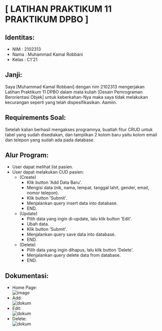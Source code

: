 # [ LATIHAN PRAKTIKUM 11 PRAKTIKUM DPBO ]

## Identitas:
- NIM   : 2102313
- Nama  : Muhammad Kamal Robbani
- Kelas : C1'21

## Janji:
Saya [Muhammad Kamal Robbani] dengan nim 2102313 mengerjakan Latihan Praktikum 11 DPBO dalam mata kuliah 
[Desain Pemrograman Berorientasi Objek] untuk keberkahan-Nya maka saya tidak melakukan 
kecurangan seperti yang telah dispesifikasikan. Aamiin.

## Requirements Soal:
Setelah kalian berhasil mengakses programnya, buatlah fitur CRUD untuk tabel yang sudah disediakan, dan tampilkan 2 kolom baru yaitu kolom email dan telepon yang sudah ada pada database.

## Alur Program:
- User dapat melihat list pasien.
- User dapat melakukan CUD pasien:
  - (Create)
    - Klik button 'Add Data Baru'.
    - Mengisi data (nik, nama, tempat, tanggal lahit, gender, email, nomor telepon).
    - Klik button 'Submit'.
    - Menjalankan query insert data into database.
    - END.
  - (Update)
    - Pilih data yang ingin di-update, lalu klik button 'Edit'.
    - Ubah data.
    - Klik button 'Submit'.
    - Menjalankan query save data into database.
    - END.
  - (Delete)
    - Pilih data yang ingin dihapus, lalu klik button 'Delete'.
    - Menjalankan query delete data from database.
    - END.

## Dokumentasi:
- Home Page:<br>
![image](https://github.com/kkamall/LP11DPBO2023C1/assets/101335350/c227d314-265e-46b9-9686-0ca1da6ad958)
- Add:<br>
![dokum](https://github.com/kkamall/LP11DPBO2023C1/assets/101335350/bd4130d3-0dbe-407a-906e-73fc0be697be)
- Edit:<br>
![dokum](https://github.com/kkamall/LP11DPBO2023C1/assets/101335350/2c377ccb-ec32-491d-8506-4f22005f3b66)
- Delete:<br>
![dokum](https://github.com/kkamall/LP11DPBO2023C1/assets/101335350/bc50ca21-9f40-4bde-b21e-1f0d5c30f4e2)
